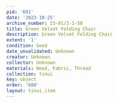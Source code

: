 ```yaml
---
pid: '681'
date: '2023-10-25'
archive_number: 23-01/2-1-50
title: Green Velvet Folding Chair
description: Green Velvet Folding Chair
extent: '1'
condition: Good
date_unvalidated: Unknown
creator: Unknown
collector: Unknown
materials: Wood, Fabric, Thread
collection: tinui
key: object
order: '680'
layout: tinui_item
---
```

